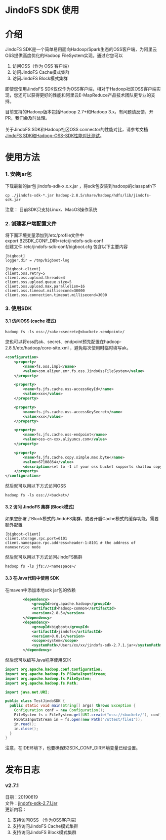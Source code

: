 # JindoFS SDK 使用

<a name="3baNh"></a>
# 介绍

JindoFS SDK是一个简单易用面向Hadoop/Spark生态的OSS客户端，为阿里云OSS提供高度优化的Hadoop FileSystem实现。通过它您可以

1. 访问OSS（作为 OSS 客户端）
1. 访问JindoFS Cache模式集群
1. 访问JindoFS Block模式集群



即使您使用JindoFS SDK仅仅作为OSS客户端，相对于Hadoop社区OSS客户端实现，您还可以获得更好的性能和阿里云E-MapReduce产品技术团队更专业的支持。

目前支持的Hadoop版本包括Hadoop 2.7+和Hadoop 3.x。有问题请反馈，开PR，我们会及时处理。<br />
<br />关于JindoFS SDK和Hadoop社区OSS connector的性能对比，请参考文档[JindoFS SDK和Hadoop-OSS-SDK性能对比测试](./jindofs_sdk_vs_hadoop_sdk.md)。<br />

<a name="CLFRq"></a>
# 使用方法

<a name="EKEBo"></a>
### 1. 安装jar包
下载最新的jar包 jindofs-sdk-x.x.x.jar ，将sdk包安装到hadoop的classpath下
```
cp ./jindofs-sdk-*.jar hadoop-2.8.5/share/hadoop/hdfs/lib/jindofs-sdk.jar
```
注意： 目前SDK只支持Linux、MacOS操作系统<br />

<a name="fewNY"></a>
### 2. 创建客户端配置文件
将下面环境变量添加到/etc/profile文件中<br />export B2SDK_CONF_DIR=/etc/jindofs-sdk-conf<br />创建文件 /etc/jindofs-sdk-conf/bigboot.cfg  包含以下主要内容
```
[bigboot]
logger.dir = /tmp/bigboot-log

[bigboot-client]
client.oss.retry=5
client.oss.upload.threads=4
client.oss.upload.queue.size=5
client.oss.upload.max.parallelism=16
client.oss.timeout.millisecond=30000
client.oss.connection.timeout.millisecond=3000
```


<a name="mZiaE"></a>
### 3. 使用SDK
<a name="exCE9"></a>
#### 3.1 访问OSS (cache 模式) 
```
hadoop fs -ls oss://<ak>:<secret>@<bucket>.<endpoint>/
```
您也可以将oss的ak、secret、endpoint预先配置在hadoop-2.8.5/etc/hadoop/core-site.xml ，避免每次使用时临时填写ak。
```xml
<configuration>
    <property>
        <name>fs.oss.impl</name>
        <value>com.aliyun.emr.fs.oss.JindoOssFileSystem</value>
    </property>

    <property>
        <name>fs.jfs.cache.oss-accessKeyId</name>
        <value>xxx</value>
    </property>

    <property>
        <name>fs.jfs.cache.oss-accessKeySecret</name>
        <value>xxx</value>
    </property>

    <property>
        <name>fs.jfs.cache.oss-endpoint</name>
        <value>oss-cn-xxx.aliyuncs.com</value>
    </property>

    <property>
        <name>fs.jfs.cache.copy.simple.max.byte</name>
        <value>67108864</value>
        <description>set to -1 if your oss bucket supports shallow copy.</description>
    </property>
</configuration>
```
然后就可以用以下方式访问OSS
```
hadoop fs -ls oss://<bucket>/
```
<a name="23Hbj"></a>
#### 3.2 访问 JindoFS 集群 (Block模式）
如果您部署了Block模式的JindoFS集群，或者开启Cache模式的缓存功能，需要额外配置
```
[bigboot-client]
client.storage.rpc.port=6101
client.namespace.rpc.address=header-1:8101 # the address of nameservice node
```
然后就可以用以下方式访问JindoFS集群
```
hadoop fs -ls jfs://<namespace>/
```
<a name="ko0uT"></a>
#### 3.3 在Java代码中使用 SDK
在maven中添加本地sdk jar包的依赖
```xml
        <dependency>
            <groupId>org.apache.hadoop</groupId>
            <artifactId>hadoop-common</artifactId>
            <version>2.8.5</version>
        </dependency>
        <dependency>
            <groupId>bigboot</groupId>
            <artifactId>jindofs</artifactId>
            <version>0.0.1</version>
            <scope>system</scope>
            <systemPath>/Users/xx/xx/jindofs-sdk-2.7.1.jar</systemPath>
        </dependency>
```
然后您可以编写Java程序使用SDK
```java
import org.apache.hadoop.conf.Configuration;
import org.apache.hadoop.fs.FSDataInputStream;
import org.apache.hadoop.fs.FileSystem;
import org.apache.hadoop.fs.Path;

import java.net.URI;

public class TestJindoSDK {
  public static void main(String[] args) throws Exception {
    Configuration conf = new Configuration();
    FileSystem fs = FileSystem.get(URI.create("oss://<bucket>/"), conf);
    FSDataInputStream in = fs.open(new Path("/uttest/file1"));
    in.read();
    in.close();
  }
}
```
注意，在IDE环境下，也要确保B2SDK_CONF_DIR环境变量已经设置。

<a name="WwYXi"></a>
# 发布日志

<a name="TqRR6"></a>
### v2.7.1
日期：20190619<br />文件：[jindofs-sdk-2.7.1.jar](https://smartdata-binary.oss-cn-shanghai.aliyuncs.com/jindofs-sdk-2.7.1.jar)<br />更新内容：

1. 支持访问OSS （作为OSS客户端）
1. 支持访问JindoFS Cache模式集群
1. 支持访问JindoFS Block模式集群

<br />
